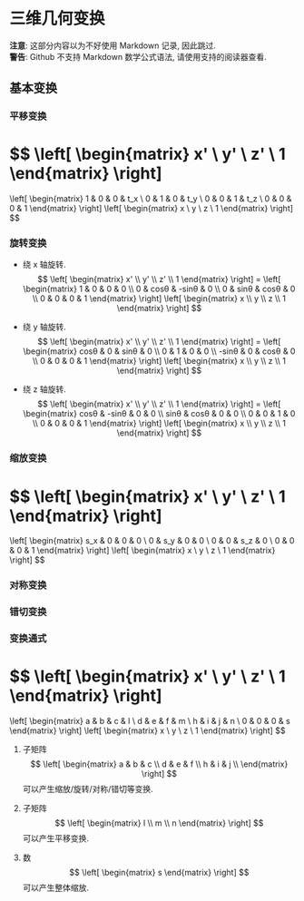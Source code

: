 # 三维几何变换

**注意**: 这部分内容以为不好使用 Markdown 记录, 因此跳过.  
**警告**: Github 不支持 Markdown 数学公式语法, 请使用支持的阅读器查看.  

## 基本变换

### 平移变换
$$
\left[
\begin{matrix}
  x' \\
  y' \\
  z' \\
  1
\end{matrix}
\right]
=
\left[
\begin{matrix}
  1 & 0 & 0 & t_x \\
  0 & 1 & 0 & t_y \\
  0 & 0 & 1 & t_z \\
  0 & 0 & 0 & 1
\end{matrix}
\right]
\left[
\begin{matrix}
  x \\
  y \\
  z \\
  1
\end{matrix}
\right]
$$

### 旋转变换
- 绕 x 轴旋转.
$$
\left[
\begin{matrix}
  x' \\
  y' \\
  z' \\
  1
\end{matrix}
\right]
=
\left[
\begin{matrix}
  1 & 0    & 0     & 0 \\
  0 & cosθ & -sinθ & 0 \\
  0 & sinθ & cosθ  & 0 \\
  0 & 0    & 0     & 1
\end{matrix}
\right]
\left[
\begin{matrix}
  x \\
  y \\
  z \\
  1
\end{matrix}
\right]
$$

- 绕 y 轴旋转.
$$
\left[
\begin{matrix}
  x' \\
  y' \\
  z' \\
  1
\end{matrix}
\right]
=
\left[
\begin{matrix}
  cosθ  & 0 & sinθ & 0 \\
  0     & 1 & 0    & 0 \\
  -sinθ & 0 & cosθ & 0 \\
  0     & 0 & 0    & 1
\end{matrix}
\right]
\left[
\begin{matrix}
  x \\
  y \\
  z \\
  1
\end{matrix}
\right]
$$

- 绕 z 轴旋转.
$$
\left[
\begin{matrix}
  x' \\
  y' \\
  z' \\
  1
\end{matrix}
\right]
=
\left[
\begin{matrix}
  cosθ & -sinθ & 0 & 0 \\
  sinθ & cosθ  & 0 & 0 \\
  0    & 0     & 1 & 0 \\
  0    & 0     & 0 & 1
\end{matrix}
\right]
\left[
\begin{matrix}
  x \\
  y \\
  z \\
  1
\end{matrix}
\right]
$$

### 缩放变换
$$
\left[
\begin{matrix}
  x' \\
  y' \\
  z' \\
  1
\end{matrix}
\right]
=
\left[
\begin{matrix}
  s_x & 0 & 0 & 0 \\
  0 & s_y & 0 & 0 \\
  0 & 0 & s_z & 0 \\
  0 & 0 & 0 & 1
\end{matrix}
\right]
\left[
\begin{matrix}
  x \\
  y \\
  z \\
  1
\end{matrix}
\right]
$$

### 对称变换
### 错切变换

### 变换通式
$$
\left[
\begin{matrix}
  x' \\
  y' \\
  z' \\
  1
\end{matrix}
\right]
=
\left[
\begin{matrix}
  a & b & c & l \\
  d & e & f & m \\
  h & i & j & n \\
  0 & 0 & 0 & s
\end{matrix}
\right]
\left[
\begin{matrix}
  x \\
  y \\
  z \\
  1
\end{matrix}
\right]
$$

1. 子矩阵
$$
\left[
\begin{matrix}
  a & b & c \\
  d & e & f \\
  h & i & j \\
\end{matrix}
\right]
$$
可以产生缩放/旋转/对称/错切等变换.

2. 子矩阵
$$
\left[
\begin{matrix}
  l \\
  m \\
  n
\end{matrix}
\right]
$$
可以产生平移变换.

3. 数
$$
\left[
\begin{matrix}
  s
\end{matrix}
\right]
$$
可以产生整体缩放.
